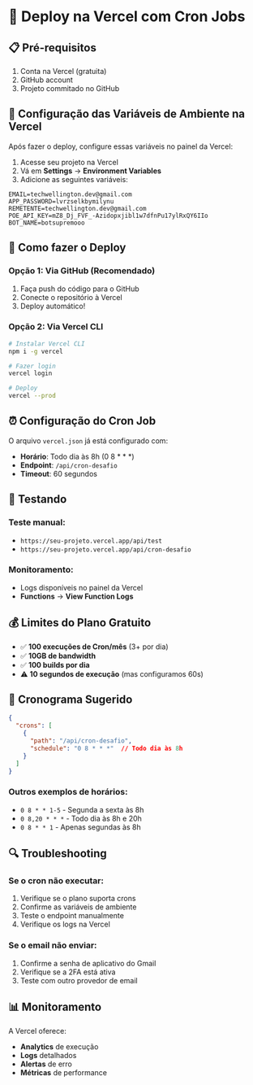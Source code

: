 # 🚀 Deploy na Vercel com Cron Jobs

## 📋 Pré-requisitos
1. Conta na Vercel (gratuita)
2. GitHub account
3. Projeto commitado no GitHub

## 🔧 Configuração das Variáveis de Ambiente na Vercel

Após fazer o deploy, configure essas variáveis no painel da Vercel:

1. Acesse seu projeto na Vercel
2. Vá em **Settings** → **Environment Variables**
3. Adicione as seguintes variáveis:

```
EMAIL=techwellington.dev@gmail.com
APP_PASSWORD=lvrzselkbymilynu
REMETENTE=techwellington.dev@gmail.com
POE_API_KEY=mZ8_Dj_FVF_-Azidopxjibl1w7dfnPu17ylRxQY6IIo
BOT_NAME=botsupremooo
```

## 🚀 Como fazer o Deploy

### Opção 1: Via GitHub (Recomendado)
1. Faça push do código para o GitHub
2. Conecte o repositório à Vercel
3. Deploy automático!

### Opção 2: Via Vercel CLI
```bash
# Instalar Vercel CLI
npm i -g vercel

# Fazer login
vercel login

# Deploy
vercel --prod
```

## ⏰ Configuração do Cron Job

O arquivo `vercel.json` já está configurado com:
- **Horário**: Todo dia às 8h (0 8 * * *)
- **Endpoint**: `/api/cron-desafio`
- **Timeout**: 60 segundos

## 🧪 Testando

### Teste manual:
- `https://seu-projeto.vercel.app/api/test`
- `https://seu-projeto.vercel.app/api/cron-desafio`

### Monitoramento:
- Logs disponíveis no painel da Vercel
- **Functions** → **View Function Logs**

## 💰 Limites do Plano Gratuito

- ✅ **100 execuções de Cron/mês** (3+ por dia)
- ✅ **10GB de bandwidth**
- ✅ **100 builds por dia**
- ⚠️ **10 segundos de execução** (mas configuramos 60s)

## 🎯 Cronograma Sugerido

```json
{
  "crons": [
    {
      "path": "/api/cron-desafio",
      "schedule": "0 8 * * *"  // Todo dia às 8h
    }
  ]
}
```

### Outros exemplos de horários:
- `0 8 * * 1-5` - Segunda a sexta às 8h
- `0 8,20 * * *` - Todo dia às 8h e 20h
- `0 8 * * 1` - Apenas segundas às 8h

## 🔍 Troubleshooting

### Se o cron não executar:
1. Verifique se o plano suporta crons
2. Confirme as variáveis de ambiente
3. Teste o endpoint manualmente
4. Verifique os logs na Vercel

### Se o email não enviar:
1. Confirme a senha de aplicativo do Gmail
2. Verifique se a 2FA está ativa
3. Teste com outro provedor de email

## 📊 Monitoramento

A Vercel oferece:
- **Analytics** de execução
- **Logs** detalhados
- **Alertas** de erro
- **Métricas** de performance
